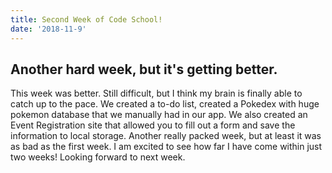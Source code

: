 ```yaml
---
title: Second Week of Code School!
date: '2018-11-9'
---
```


## Another hard week, but it's getting better.

This week was better. Still difficult, but I think my brain is finally able to catch up to the pace. We created a to-do list, created a Pokedex with huge pokemon database that we manually had in our app. We also created an Event Registration site that allowed you to fill out a form and save the information to local storage. Another really packed week, but at least it was as bad as the first week. I am excited to see how far I have come within just two weeks! Looking forward to next week.